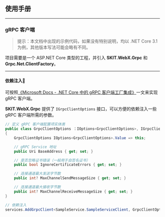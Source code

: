 ## 使用手册

---

### gRPC 客户端

> 提示：本文档中出现的示例代码，如果没有特别说明，均以 .NET Core 3.1 为例，其他版本写法可能会略有不同。

项目需要是一个 ASP.NET Core 类型的工程，并引入 **SKIT.WebX.Grpc** 和 **Grpc.Net.ClientFactory**。

---

#### 依赖注入

可按照[《Microsoft Docs - .NET Core 中的 gRPC 客户端工厂集成》](https://docs.microsoft.com/zh-cn/aspnet/core/grpc/clientfactory?view=aspnetcore-3.1)一文来实现 gRPC 客户端。

**SKIT.WebX.Grpc** 提供了 `IGrpcClientOptions` 接口，可以方便的依赖注入一些 gRPC 客户端所需的参数。

``` csharp
// 定义 gRPC 客户端配置项实体类
public class GrpcClientOptions ：IOptions<GrpcClientOptions>, IGrpcClientOptions
{
    GrpcClientOptions IOptions<GrpcClientOptions>.Value => this;

    // gRPC Service 地址
    public Uri BaseAddress { get; set; }

    // 是否忽略证书错误（一般用于自签名证书）
    public bool IgnoreCertificateErrors { get; set; }

    // 连接通道最大发送字节数
    public int? MaxChannelSendMessageSize { get; set; }

    // 连接通道最大接收字节数
    public int? MaxChannelReceiveMessageSize { get; set; }
}

// 依赖注入
services.AddGrpcClient<SampleService.SampleServiceClient, GrpcClientOptions>();
```
